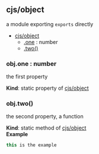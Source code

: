 ## cjs/object
a module exporting `exports` directly


* [cjs/object](#markdown-header-cjsobject)
    * [.one](#markdown-header-objone-number) : number
    * [.two()](#markdown-header-objtwo)

### obj.one : number
the first property

**Kind**: static property of [cjs/object](#markdown-header-cjsobject)  
### obj.two()
the second property, a function

**Kind**: static method of [cjs/object](#markdown-header-cjsobject)  
**Example**  
```js
this is the example
```
